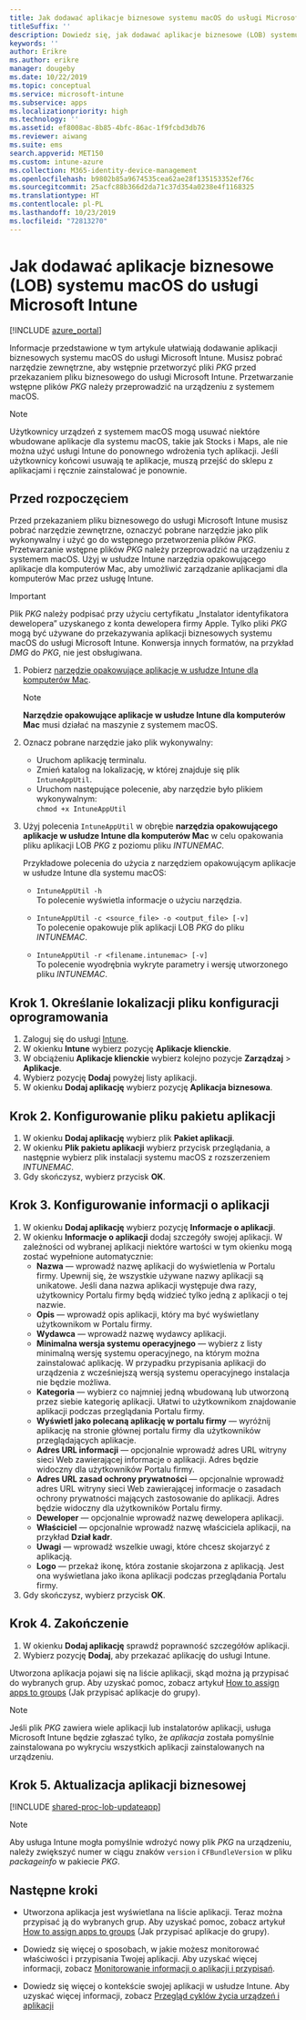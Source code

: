 ```yaml
---
title: Jak dodawać aplikacje biznesowe systemu macOS do usługi Microsoft Intune
titleSuffix: ''
description: Dowiedz się, jak dodawać aplikacje biznesowe (LOB) systemu macOS do usługi Microsoft Intune.
keywords: ''
author: Erikre
ms.author: erikre
manager: dougeby
ms.date: 10/22/2019
ms.topic: conceptual
ms.service: microsoft-intune
ms.subservice: apps
ms.localizationpriority: high
ms.technology: ''
ms.assetid: ef8008ac-8b85-4bfc-86ac-1f9fcbd3db76
ms.reviewer: aiwang
ms.suite: ems
search.appverid: MET150
ms.custom: intune-azure
ms.collection: M365-identity-device-management
ms.openlocfilehash: b9802b85a9674535cea62ae28f135153352ef76c
ms.sourcegitcommit: 25acfc88b366d2da71c37d354a0238e4f1168325
ms.translationtype: HT
ms.contentlocale: pl-PL
ms.lasthandoff: 10/23/2019
ms.locfileid: "72813270"
---
```

# <a name="how-to-add-macos-line-of-business-lob-apps-to-microsoft-intune"></a>Jak dodawać aplikacje biznesowe (LOB) systemu macOS do usługi Microsoft Intune

[!INCLUDE [azure_portal](../includes/azure_portal.md)]

Informacje przedstawione w tym artykule ułatwiają dodawanie aplikacji biznesowych systemu macOS do usługi Microsoft Intune. Musisz pobrać narzędzie zewnętrzne, aby wstępnie przetworzyć pliki *PKG* przed przekazaniem pliku biznesowego do usługi Microsoft Intune. Przetwarzanie wstępne plików *PKG* należy przeprowadzić na urządzeniu z systemem macOS.

> [!NOTE]
> Użytkownicy urządzeń z systemem macOS mogą usuwać niektóre wbudowane aplikacje dla systemu macOS, takie jak Stocks i Maps, ale nie można użyć usługi Intune do ponownego wdrożenia tych aplikacji. Jeśli użytkownicy końcowi usuwają te aplikacje, muszą przejść do sklepu z aplikacjami i ręcznie zainstalować je ponownie.

## <a name="before-your-start"></a>Przed rozpoczęciem

Przed przekazaniem pliku biznesowego do usługi Microsoft Intune musisz pobrać narzędzie zewnętrzne, oznaczyć pobrane narzędzie jako plik wykonywalny i użyć go do wstępnego przetworzenia plików *PKG*. Przetwarzanie wstępne plików *PKG* należy przeprowadzić na urządzeniu z systemem macOS. Użyj w usłudze Intune narzędzia opakowującego aplikacje dla komputerów Mac, aby umożliwić zarządzanie aplikacjami dla komputerów Mac przez usługę Intune.

> [!IMPORTANT]
> Plik *PKG* należy podpisać przy użyciu certyfikatu „Instalator identyfikatora dewelopera” uzyskanego z konta dewelopera firmy Apple. Tylko pliki *PKG* mogą być używane do przekazywania aplikacji biznesowych systemu macOS do usługi Microsoft Intune. Konwersja innych formatów, na przykład *DMG* do *PKG*, nie jest obsługiwana.
>

1. Pobierz [narzędzie opakowujące aplikacje w usłudze Intune dla komputerów Mac](https://github.com/msintuneappsdk/intune-app-wrapping-tool-mac).

    > [!NOTE]
    > **Narzędzie opakowujące aplikacje w usłudze Intune dla komputerów Mac** musi działać na maszynie z systemem macOS. 

2. Oznacz pobrane narzędzie jako plik wykonywalny:
   - Uruchom aplikację terminalu.
   - Zmień katalog na lokalizację, w której znajduje się plik `IntuneAppUtil`.
   - Uruchom następujące polecenie, aby narzędzie było plikiem wykonywalnym:<br> 
       `chmod +x IntuneAppUtil`

3. Użyj polecenia `IntuneAppUtil` w obrębie **narzędzia opakowującego aplikacje w usłudze Intune dla komputerów Mac** w celu opakowania pliku aplikacji LOB *PKG* z poziomu pliku *INTUNEMAC*.<br>

    Przykładowe polecenia do użycia z narzędziem opakowującym aplikacje w usłudze Intune dla systemu macOS:
    
    - `IntuneAppUtil -h`<br>
    To polecenie wyświetla informacje o użyciu narzędzia.
    
    - `IntuneAppUtil -c <source_file> -o <output_file> [-v]`<br>
    To polecenie opakowuje plik aplikacji LOB *PKG* do pliku *INTUNEMAC*.
    
    - `IntuneAppUtil -r <filename.intunemac> [-v]`<br>
    To polecenie wyodrębnia wykryte parametry i wersję utworzonego pliku *INTUNEMAC*.

## <a name="step-1---specify-the-software-setup-file"></a>Krok 1. Określanie lokalizacji pliku konfiguracji oprogramowania

1. Zaloguj się do usługi [Intune](https://go.microsoft.com/fwlink/?linkid=2090973).
3. W okienku **Intune** wybierz pozycję **Aplikacje klienckie**.
4. W obciążeniu **Aplikacje klienckie** wybierz kolejno pozycje **Zarządzaj** > **Aplikacje**.
5. Wybierz pozycję **Dodaj** powyżej listy aplikacji.
6. W okienku **Dodaj aplikację** wybierz pozycję **Aplikacja biznesowa**.

## <a name="step-2---configure-the-app-package-file"></a>Krok 2. Konfigurowanie pliku pakietu aplikacji

1. W okienku **Dodaj aplikację** wybierz plik **Pakiet aplikacji**.
2. W okienku **Plik pakietu aplikacji** wybierz przycisk przeglądania, a następnie wybierz plik instalacji systemu macOS z rozszerzeniem *INTUNEMAC*.
3. Gdy skończysz, wybierz przycisk **OK**.


## <a name="step-3---configure-app-information"></a>Krok 3. Konfigurowanie informacji o aplikacji

1. W okienku **Dodaj aplikację** wybierz pozycję **Informacje o aplikacji**.
2. W okienku **Informacje o aplikacji** dodaj szczegóły swojej aplikacji. W zależności od wybranej aplikacji niektóre wartości w tym okienku mogą zostać wypełnione automatycznie:
    - **Nazwa** — wprowadź nazwę aplikacji do wyświetlenia w Portalu firmy. Upewnij się, że wszystkie używane nazwy aplikacji są unikatowe. Jeśli dana nazwa aplikacji występuje dwa razy, użytkownicy Portalu firmy będą widzieć tylko jedną z aplikacji o tej nazwie.
    - **Opis** — wprowadź opis aplikacji, który ma być wyświetlany użytkownikom w Portalu firmy.
    - **Wydawca** — wprowadź nazwę wydawcy aplikacji.
    - **Minimalna wersja systemu operacyjnego** — wybierz z listy minimalną wersję systemu operacyjnego, na którym można zainstalować aplikację. W przypadku przypisania aplikacji do urządzenia z wcześniejszą wersją systemu operacyjnego instalacja nie będzie możliwa.
    - **Kategoria** — wybierz co najmniej jedną wbudowaną lub utworzoną przez siebie kategorię aplikacji. Ułatwi to użytkownikom znajdowanie aplikacji podczas przeglądania Portalu firmy.
    - **Wyświetl jako polecaną aplikację w portalu firmy** — wyróżnij aplikację na stronie głównej portalu firmy dla użytkowników przeglądających aplikacje.
    - **Adres URL informacji** — opcjonalnie wprowadź adres URL witryny sieci Web zawierającej informacje o aplikacji. Adres będzie widoczny dla użytkowników Portalu firmy.
    - **Adres URL zasad ochrony prywatności** — opcjonalnie wprowadź adres URL witryny sieci Web zawierającej informacje o zasadach ochrony prywatności mających zastosowanie do aplikacji. Adres będzie widoczny dla użytkowników Portalu firmy.
    - **Deweloper** — opcjonalnie wprowadź nazwę dewelopera aplikacji.
    - **Właściciel** — opcjonalnie wprowadź nazwę właściciela aplikacji, na przykład **Dział kadr**.
    - **Uwagi** — wprowadź wszelkie uwagi, które chcesz skojarzyć z aplikacją.
    - **Logo** — przekaż ikonę, która zostanie skojarzona z aplikacją. Jest ona wyświetlana jako ikona aplikacji podczas przeglądania Portalu firmy.
3. Gdy skończysz, wybierz przycisk **OK**.

## <a name="step-4---finish-up"></a>Krok 4. Zakończenie

1. W okienku **Dodaj aplikację** sprawdź poprawność szczegółów aplikacji.
2. Wybierz pozycję **Dodaj**, aby przekazać aplikację do usługi Intune.

Utworzona aplikacja pojawi się na liście aplikacji, skąd można ją przypisać do wybranych grup. Aby uzyskać pomoc, zobacz artykuł [How to assign apps to groups](apps-deploy.md) (Jak przypisać aplikacje do grupy).

> [!NOTE]
> Jeśli plik *PKG* zawiera wiele aplikacji lub instalatorów aplikacji, usługa Microsoft Intune będzie zgłaszać tylko, że *aplikacja* została pomyślnie zainstalowana po wykryciu wszystkich aplikacji zainstalowanych na urządzeniu.

## <a name="step-5---update-a-line-of-business-app"></a>Krok 5. Aktualizacja aplikacji biznesowej

[!INCLUDE [shared-proc-lob-updateapp](../includes/shared-proc-lob-updateapp.md)]

> [!NOTE]
> Aby usługa Intune mogła pomyślnie wdrożyć nowy plik *PKG* na urządzeniu, należy zwiększyć numer w ciągu znaków `version` i `CFBundleVersion` w pliku *packageinfo* w pakiecie *PKG*.

## <a name="next-steps"></a>Następne kroki

- Utworzona aplikacja jest wyświetlana na liście aplikacji. Teraz można przypisać ją do wybranych grup. Aby uzyskać pomoc, zobacz artykuł [How to assign apps to groups](apps-deploy.md) (Jak przypisać aplikacje do grupy).

- Dowiedz się więcej o sposobach, w jakie możesz monitorować właściwości i przypisania Twojej aplikacji. Aby uzyskać więcej informacji, zobacz [Monitorowanie informacji o aplikacji i przypisań](apps-monitor.md).

- Dowiedz się więcej o kontekście swojej aplikacji w usłudze Intune. Aby uzyskać więcej informacji, zobacz [Przegląd cyklów życia urządzeń i aplikacji](../fundamentals/device-lifecycle.md)
